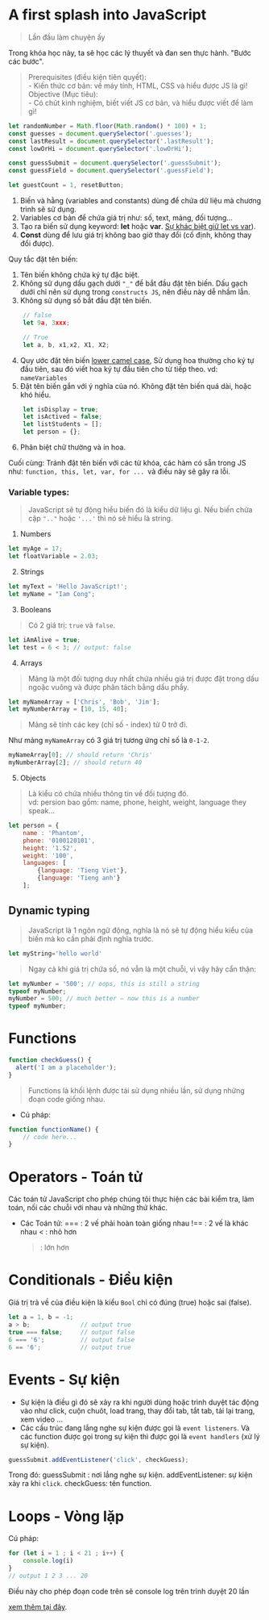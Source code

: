 # A first splash into JavaScript
> Lần đầu làm chuyện ấy

Trong khóa học này, ta sẽ học các lý thuyết và đan sen thực hành. "Bước các bước".

> Prerequisites (điều kiện tiên quyết): <br>
    - Kiến thức cơ bản: về máy tính, HTML, CSS và hiểu được JS là gì!<br/>
Objective (Mục tiêu): <br/>
    - Có chút kinh nghiệm, biết viết JS cơ bản, và hiểu được viết để làm gì! 

```js
let randomNumber = Math.floor(Math.random() * 100) + 1;
const guesses = document.querySelector('.guesses');
const lastResult = document.querySelector('.lastResult');
const lowOrHi = document.querySelector('.lowOrHi');

const guessSubmit = document.querySelector('.guessSubmit');
const guessField = document.querySelector('.guessField');

let guestCount = 1, resetButton;
```

1. Biến và hằng (variables and constants) dùng để  chứa dữ liệu mà chương trình sẽ sử dụng.
2. Variables cơ bản để chứa giá trị như: số, text, mảng, đối tượng...
3. Tạo ra biến sử dụng keyword: **let** hoặc **var**. [Sự khác biệt giữ let vs var](https://developer.mozilla.org/en-US/docs/Learn/JavaScript/First_steps/Variables#The_difference_between_var_and_let)).
4. **Const** dùng để lưu giá trị không bao giờ thay đổi (cố định, không thay đổi được).

Quy tắc đặt tên biến:
1. Tên biến không chứa ký tự đặc biệt.
2. Không sử dụng dấu gạch dưới `"_"` để bắt đầu đặt tên biến. Dấu gạch dưới chỉ nên sử dụng trong `constructs JS`, nên điều này dễ nhầm lẫn.
3. Không sử dụng số  bắt đầu đặt tên biến.
```js
    // false
    let 9a, 3xxx;

    // True
    let a, b, x1,x2, X1, X2;
```
4. Quy ước đặt tên biến [lower camel case](https://en.wikipedia.org/wiki/CamelCase#Variations_and_synonyms), Sử dụng hoa thường cho ký tự đầu tiên, sau đó viết hoa ký tự đầu tiên cho từ tiếp theo. vd: `nameVariables`
5. Đặt tên biến gắn với ý nghĩa của nó. Không đặt tên biến quá dài, hoặc khó hiểu.
```js
    let isDisplay = true;
    let isActived = false;
    let listStudents = [];
    let person = {};
```
6. Phân biệt chữ thường và in hoa.

Cuối cùng: Tránh đặt tên biến với các từ khóa, các hàm có sẵn trong JS như: `function, this, let, var, for ... `và điều này sẽ gây ra lỗi.

### Variable types: 
> JavaScript sẽ tự động hiểu biến đó là kiểu dữ liệu gì. Nếu biến chứa cặp `".."` hoặc `'...'` thì nó sẽ hiểu là string.
1. Numbers 
```js
let myAge = 17;
let floatVariable = 2.03;
```
2. Strings
```js
let myText = 'Hello JavaScript!';
let myName = "Iam Cong";
```
3. Booleans
> Có 2 giá trị: `true` và `false`.
```js
let iAmAlive = true;
let test = 6 < 3; // output: false
```
4. Arrays
> Mảng là một đối tượng duy nhất chứa nhiều giá trị được đặt trong dấu ngoặc vuông và được phân tách bằng dấu phẩy.
```js
let myNameArray = ['Chris', 'Bob', 'Jim'];
let myNumberArray = [10, 15, 40];
```
> Mảng sẽ tính các key (chỉ số - index) từ 0 trở đi. 

Như mảng `myNameArray` có 3 giá trị tương ứng chỉ số là `0-1-2`.
```js
myNameArray[0]; // should return 'Chris'
myNumberArray[2]; // should return 40
```
5. Objects
> Là kiểu có chứa nhiều thông tin về đối tượng đó. <br>vd: persion bao gồm: name, phone, height, weight, language they speak...
```js
let person = { 
    name : 'Phantom', 
    phone: '0100120101', 
    height: '1.52', 
    weight: '100', 
    languages: [
        {language: 'Tieng Viet'},
        {language: 'Tieng anh'}
    ];
```
## Dynamic typing
> JavaScript là 1 ngôn ngữ động, nghĩa là nó sẽ tự động hiểu kiểu của biến mà ko cần phải định nghĩa trước.

```js 
let myString='hello world' 
```
> Ngay cả khi giá trị chứa số, nó vẫn là một chuỗi, vì vậy hãy cẩn thận:
```js
let myNumber = '500'; // oops, this is still a string
typeof myNumber;
myNumber = 500; // much better — now this is a number
typeof myNumber;
```

# Functions
```js
function checkGuess() {
  alert('I am a placeholder');
}
```
> Functions là khối lệnh được tái sử dụng nhiều lần, sử dụng những đoạn code giống nhau.
- Cú pháp: 
```js
function functionName() {
    // code here...
}
``` 
# Operators - Toán tử
Các toán tử JavaScript cho phép chúng tôi thực hiện các bài kiểm tra, làm toán, nối các chuỗi với nhau và những thứ khác.
- Các Toán tử:
    === : 2 vế phải hoàn toàn giống nhau
    !== : 2 vế là khác nhau
    <   : nhỏ hơn
    >   : lớn hơn

# Conditionals - Điều kiện
Giá trị trả về của điều kiện là kiểu `Bool` chỉ có đúng (true) hoặc sai (false).
```js
let a = 1, b = -1;
a > b;              // output true
true === false;     // output false
6 === '6';          // output false
6 == '6';           // output true
``` 
# Events - Sự kiện
- Sự kiện là điều gì đó sẽ xảy ra khi người dùng hoặc trình duyệt tác động vào như click, cuộn chuôt, load trang, thay đổi tab, tắt tab, tải lại trang, xem video ...
- Các cấu trúc đang lắng nghe sự kiện được gọi là `event listeners`. Và các function được gọi trong sự kiện thì được gọi là `event handlers` (xử lý sự kiện).
```js
guessSubmit.addEventListener('click', checkGuess);
```
Trong đó: 
    guessSubmit : nơi lắng nghe sự kiện.
    addEventListener: sự kiện xảy ra khi `click`.
    checkGuess: tên function.

# Loops - Vòng lặp
Cú pháp:

```js
for (let i = 1 ; i < 21 ; i++) { 
    console.log(i)
}
// output 1 2 3 ... 20
```
Điều này cho phép đoạn code trên sẽ console log trên trình duyệt 20 lần

[xem thêm tại đây](https://developer.mozilla.org/vi/docs/Learn/JavaScript/First_steps/A_first_splash).

